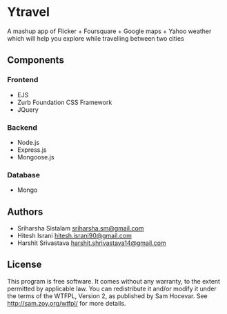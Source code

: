 Ytravel
========

A mashup app of Flicker + Foursquare + Google maps + Yahoo weather which will help you explore while travelling between two cities

## Components

### Frontend

* EJS
* Zurb Foundation CSS Framework
* JQuery

### Backend

* Node.js
* Express.js
* Mongoose.js

### Database

* Mongo

## Authors

* Sriharsha Sistalam <sriharsha.sm@gmail.com>
* Hitesh Israni <hitesh.israni90@gmail.com>
* Harshit Srivastava <harshit.shrivastava14@gmail.com>

## License

This program is free software. It comes without any warranty, to the extent permitted by applicable law. You can redistribute it and/or modify it under the terms of the WTFPL, Version 2, as published by Sam Hocevar. See http://sam.zoy.org/wtfpl/ for more details.

